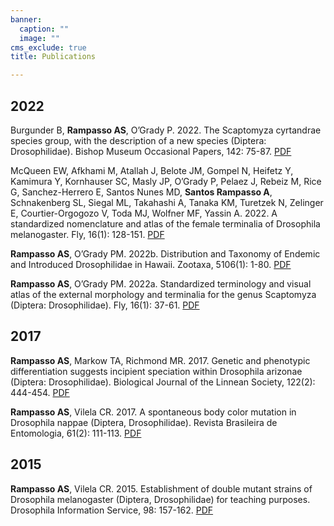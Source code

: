 ```yaml
---
banner:
  caption: ""
  image: ""
cms_exclude: true
title: Publications

---
```


## 2022

Burgunder B, **Rampasso AS**, O’Grady P. 2022. The Scaptomyza cyrtandrae species group, with the description of a new species (Diptera: Drosophilidae). Bishop Museum Occasional Papers, 142: 75-87. 
[PDF](http://hbs.bishopmuseum.org/pubs-online/pdf/op142p75-87.pdf)

McQueen EW, Afkhami M, Atallah J, Belote JM, Gompel N, Heifetz Y, Kamimura Y, Kornhauser SC, Masly JP, O’Grady P, Pelaez J, Rebeiz M, Rice G, Sanchez-Herrero E, Santos Nunes MD, **Santos Rampasso A**, Schnakenberg SL, Siegal ML, Takahashi A, Tanaka KM, Turetzek N, Zelinger E, Courtier-Orgogozo V, Toda MJ, Wolfner MF, Yassin A. 2022. A standardized nomenclature and atlas of the female terminalia of Drosophila melanogaster. Fly, 16(1): 128-151.
[PDF](https://www.tandfonline.com/doi/full/10.1080/19336934.2022.2058309)

**Rampasso AS**, O’Grady PM. 2022b. Distribution and Taxonomy of Endemic and Introduced Drosophilidae in Hawaii. Zootaxa, 5106(1): 1-80.
[PDF](https://mapress.com/zt/article/view/zootaxa.5106.1.1)

**Rampasso AS**, O’Grady PM. 2022a. Standardized terminology and visual atlas of the external morphology and terminalia for the genus Scaptomyza (Diptera: Drosophilidae). Fly, 16(1): 37-61.
[PDF](https://www.tandfonline.com/doi/full/10.1080/19336934.2021.1969220)

## 2017

**Rampasso AS**, Markow TA, Richmond MR. 2017. Genetic and phenotypic differentiation suggests incipient speciation within Drosophila arizonae (Diptera: Drosophilidae). Biological Journal of the Linnean Society, 122(2): 444-454.
[PDF](https://academic.oup.com/biolinnean/article/122/2/444/4055643)

**Rampasso AS**, Vilela CR. 2017. A spontaneous body color mutation in Drosophila nappae (Diptera, Drosophilidae). Revista Brasileira de Entomologia, 61(2): 111-113.
[PDF](https://www.sciencedirect.com/science/article/pii/S0085562616302138?via%3Dihub)

## 2015

**Rampasso AS**, Vilela CR. 2015. Establishment of double mutant strains of Drosophila melanogaster (Diptera, Drosophilidae) for teaching purposes. Drosophila Information Service, 98: 157-162.
[PDF](https://www.ou.edu/journals/dis/DIS98/Teaching/Rampasso%20&%20Vilela.pdf)

